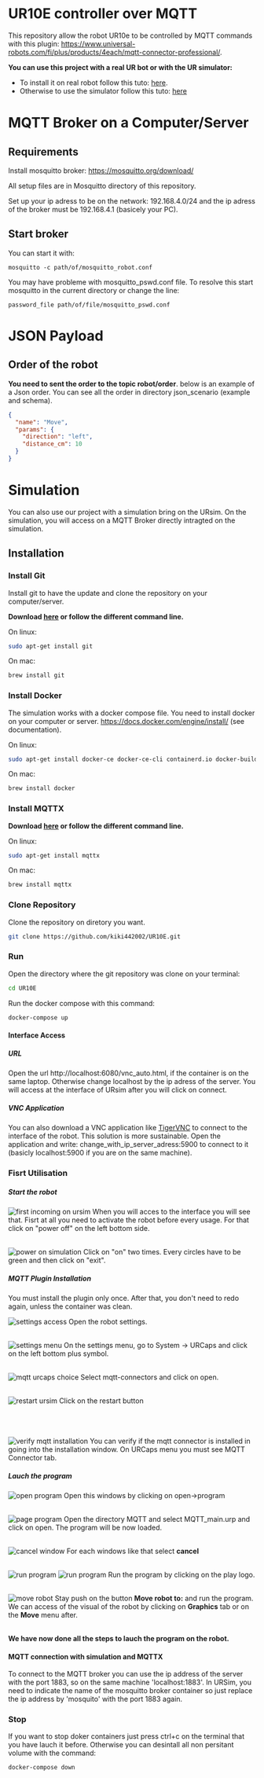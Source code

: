 # UR10E controller over MQTT
This repository allow the robot UR10e to be controlled by MQTT commands with this plugin:  https://www.universal-robots.com/fi/plus/products/4each/mqtt-connector-professional/.

**You can use this project with a real UR bot or with the UR simulator:** 
* To install it on real robot follow this tuto: [here](#mqtt-broker-on-a-computerserver).  
* Otherwise to use the simulator follow this tuto: [here](#simulation)

# MQTT Broker on a Computer/Server
## Requirements
Install mosquitto broker: https://mosquitto.org/download/  

All setup files are in Mosquitto directory of this repository.

Set up your ip adress to be on the network: 192.168.4.0/24 and the ip adress of the broker must be 192.168.4.1 (basicely your PC).

## Start broker
You can start it with:

```
mosquitto -c path/of/mosquitto_robot.conf
```

You may have probleme with mosquitto_pswd.conf file. To resolve this start mosquitto in the current directory or change the line:
```
password_file path/of/file/mosquitto_pswd.conf
``` 

# JSON Payload

## Order of the robot
**You need to sent the order to the topic robot/order**. below is an example of a Json order. You can see all the order in directory json_scenario (example and schema).
```json
{
  "name": "Move",
  "params": {
    "direction": "left",
    "distance_cm": 10
  }
}
```


# Simulation
You can also use our project with a simulation bring on the URsim. On the simulation, you will access on a MQTT Broker directly intragted on the simulation. 

## Installation

### Install Git
Install git to have the update and clone the repository on your computer/server.

**Download [here](https://git-scm.com/downloads) or follow the different command line.**

On linux:
```bash
sudo apt-get install git
```

On mac:

```bash
brew install git
```

### Install Docker
The simulation works with a docker compose file. You need to install docker on your computer or server. 
https://docs.docker.com/engine/install/ (see documentation).

On linux:
```bash
sudo apt-get install docker-ce docker-ce-cli containerd.io docker-buildx-plugin docker-compose-plugin
```

On mac:

```bash
brew install docker
```

### Install MQTTX
**Download [here](https://mqttx.app/downloads) or follow the different command line.**

On linux:
```bash
sudo apt-get install mqttx
```

On mac:

```bash
brew install mqttx
```

### Clone Repository
Clone the repository on diretory you want.
```bash
git clone https://github.com/kiki442002/UR10E.git
```

### Run

Open the directory where the git repository was clone on your terminal:
```bash
cd UR10E
```

Run the docker compose with this command:
```bash
docker-compose up
```

#### Interface Access
##### URL
Open the url http://localhost:6080/vnc_auto.html, if the container is on the same laptop. Otherwise change localhost by the ip adress of the server. 
You will access at the interface of URsim after you will click on connect.

##### VNC Application
You can also download a VNC application like [TigerVNC](https://tigervnc.org/) to connect to the interface of the robot. This solution is more sustainable. Open the application and write: change_with_ip_server_adress:5900 to connect to it (basicly localhost:5900 if you are on the same machine). 


### Fisrt Utilisation

##### Start the robot
![first incoming on ursim](asset/ursim_interface.png)
When you will acces to the interface you will see that. Fisrt at all you need to activate the robot before every usage. For that click on "power off" on the left bottom side. <br><br>

![power on simulation](asset/power_on.png)
Click on "on" two times. Every circles have to be green and then click on "exit".


##### MQTT Plugin Installation
You must install the plugin only once. After that, you don't need to redo again, unless the container was clean.

![settings access](asset/settings.png)
Open the robot settings. <br><br>

![settings menu](asset/settingq_menu.png)
On the settings menu, go to System -> URCaps and click on the left bottom plus symbol. <br><br>

![mqtt urcaps choice](asset/mqqt_urcpas_install.png)
Select mqtt-connectors and click on open. <br><br>

![restart ursim](asset/restart.png)
Click on the restart button <br><br><br><br>

![verify mqtt installation](asset/mqtt_verify_install.png)
You can verify if the mqtt connector is installed in going into the installation window. On URCaps menu you must see MQTT Connector tab. 

##### Lauch the program
![open program](asset/open_program.png)
Open this windows by clicking on open->program<br><br>

![page program](asset/open_page_program.png)
Open the directory MQTT and select MQTT_main.urp and click on open. The program will be now loaded.<br><br>

![cancel window](asset/cancel_window.png)
For each windows like that select **cancel**<br><br>

![run program](asset/run_program_1.png)
![run program](asset/run_program_2.png)
Run the program by clicking on the play logo.<br><br>

![move robot](asset/move_robot.png)
Stay push on the button **Move robot to:** and run the program. We can access of the visual of the robot by clicking on **Graphics** tab or on the **Move** menu after.<br><br>

**We have now done all the steps to lauch the program on the robot.**


#### MQTT connection with simulation and MQTTX
To connect to the MQTT broker you can use the ip address of the server with the port 1883, so on the same machine 'localhost:1883'. 
In URSim, you need to indicate the name of the mosquitto broker container so just replace the ip address by 'mosquito' with the port 1883 again.


### Stop
If you want to stop doker containers just press ctrl+c on the terminal that you have lauch it before.
Otherwise you can desintall all non persitant volume with the command:

```bash
docker-compose down
```